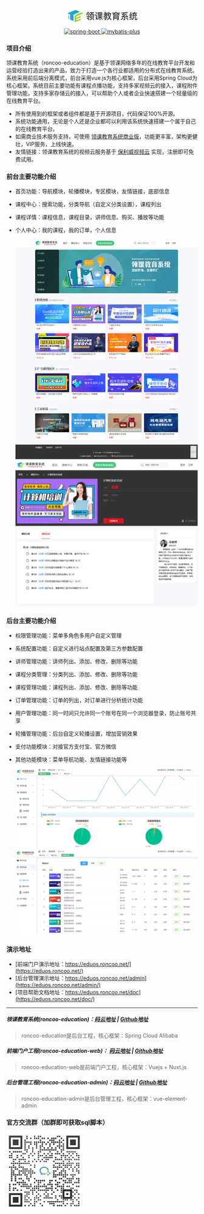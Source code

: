 <div align=center>
    <img src="images/logo.jpg" alt="领课教育系统-开源版"/>
    <div align=center>    
        <a href="http://spring.io/projects/spring-boot">
            <img src="https://img.shields.io/badge/spring--boot-2.3.5-blue.svg" alt="spring-boot">
        </a>
        <a href="https://spring.io/projects/spring-cloud-alibaba">
            <img src="https://img.shields.io/badge/spring--cloud--alibaba-2.2.6-blue.svg" alt="mybatis-plus">
        </a> 
    </div>
</div>

### 项目介绍

领课教育系统（roncoo-education）是基于领课网络多年的在线教育平台开发和运营经验打造出来的产品，致力于打造一个各行业都适用的分布式在线教育系统。系统采用前后端分离模式，前台采用vue.js为核心框架，后台采用Spring Cloud为核心框架。系统目前主要功能有课程点播功能，支持多家视频云的接入，课程附件管理功能，支持多家存储云的接入，可以帮助个人或者企业快速搭建一个轻量级的在线教育平台。

* 所有使用到的框架或者组件都是基于开源项目，代码保证100%开源。
* 系统功能通用，无论是个人还是企业都可以利用该系统快速搭建一个属于自己的在线教育平台。
* 如需商业技术服务支持，可使用 [领课教育系统商业版](https://www.roncoo.net/)，功能更丰富，架构更健壮，VIP服务，上线快速。
* 友情链接：领课教育系统的视频云服务基于 [保利威视频云](https://my.polyv.net/v3/register/?f=qd=lingke) 实现，注册即可免费试用。

### 前台主要功能介绍

* 首页功能：导航模块，轮播模块，专区模块，友情链接，底部信息
* 课程中心：搜索功能，分类导航（自定义分类设置），课程列出
* 课程详情：课程信息，课程目录，讲师信息、购买、播放等功能
* 个人中心：我的课程，我的订单，个人信息

  <img src="images/index.jpg" alt="领课教育系统-首页"/>
  <img src="images/course.jpg" alt="领课教育系统-课程"/>

### 后台主要功能介绍

* 权限管理功能：菜单多角色多用户自定义管理
* 系统配置功能：自定义进行站点配置及第三方参数配置
* 讲师管理功能：讲师列出、添加、修改、删除等功能
* 课程分类管理：分类列出、添加、修改、删除等功能
* 课程管理功能：课程列出、添加、修改、删除等功能
* 订单管理功能：订单的列出，对订单进行分析统计功能
* 用户管理功能：同一时间只允许同一个账号在同一个浏览器登录，防止账号共享
* 轮播管理功能：后台自定义轮播设置，增加营销效果
* 支付功能模块：对接官方支付宝、官方微信
* 其他功能模块：菜单导航功能、友情链接功能等

  <img src="images/admin1.jpg" alt="领课教育系统-首页"/>
  <img src="images/admin2.jpg" alt="领课教育系统-课程"/>

### 演示地址

* [前端门户演示地址：https://eduos.roncoo.net/](https://eduos.roncoo.net/)
* [后台管理演示地址：https://eduos.roncoo.net/admin](https://eduos.roncoo.net/admin/)
* [项目帮助文档地址：https://eduos.roncoo.net/doc](https://eduos.roncoo.net/doc/)

---

##### 领课教育系统(roncoo-education)：[码云地址](https://gitee.com/roncoocom/roncoo-education) | [Github地址](https://github.com/roncoo/roncoo-education)

> roncoo-education是后台工程，核心框架：Spring Cloud Alibaba

##### 前端门户工程(roncoo-education-web)： [码云地址](https://gitee.com/roncoocom/roncoo-education-web) | [Github地址](https://github.com/roncoo/roncoo-education-web)

> roncoo-education-web是前端门户工程，核心框架：Vuejs + Nuxt.js

##### 后台管理工程(roncoo-education-admin)：[码云地址](https://gitee.com/roncoocom/roncoo-education-admin) | [Github地址](https://github.com/roncoo/roncoo-education-admin)

> roncoo-education-admin是后台管理工程，核心框架：vue-element-admin

### 官方交流群（加群即可获取sql脚本）

<img src="images/qun.jpg" alt="领课教育系统-官方开源群" width="200"/>
